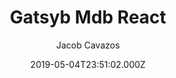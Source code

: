 ---
title: Gatsyb Mdb React
github: https://github.com/jjcav84/mdbreact-gatsby-starter
demo: https://gatsbystartermdb.netlify.app/
author: Jacob Cavazos
ssg:
  - Gatsby
cms:
  - Markdown
date: 2019-05-04T23:51:02.000Z
description: >-
  This is the single page web application starter that I built with MDBootstrap,
  React, and Gatsby
draft: false
publish_date: '2019-05-04T23:51:02Z'
update_date: '2020-01-09T09:13:03Z'
github_star: 3
github_fork: 1
---